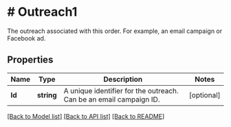 # # Outreach1
The outreach associated with this order. For example, an email campaign or Facebook ad.

## Properties 


Name | Type | Description | Notes
------------ | ------------- | ------------- | -------------
**Id**| **string** | A unique identifier for the outreach. Can be an email campaign ID.  | [optional]


[[Back to Model list]](../../README.md#models) [[Back to API list]](../../README.md#endpoints) [[Back to README]](../../README.md)

